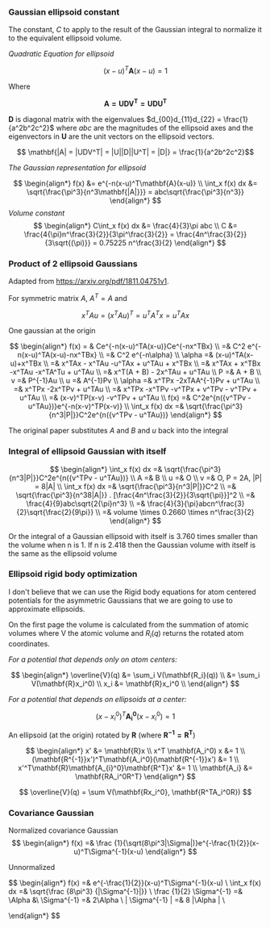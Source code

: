 
### Gaussian ellipsoid constant

The constant, $C$ to apply to the result of the Gaussian integral to normalize it to the 
equivalent ellipsoid volume.

*Quadratic Equation for ellipsoid*

$$ (x-u)^T\mathbf{A}(x-u)=1 $$

Where

$$ \mathbf{A = UDV^T = UDU^T }$$

$\mathbf{D}$ is diagonal matrix with the eigenvalues 
$d_{00}d_{11}d_{22} = \frac{1}{a^2b^2c^2}$ where $abc$ are the magnitudes 
of the ellipsoid axes and the eigenvectors in $\mathbf{U}$ are the unit vectors 
on the ellipsoid vectors.

$$ \mathbf{|A| = |UDV^T| = |U||D||U^T| = |D|} = \frac{1}{a^2b^2c^2}$$

*The Gaussian representation for ellipsoid*

$$
\begin{align*}
f(x) &= e^{-n(x-u)^T\mathbf{A}(x-u)} \\
\int_x f(x) dx &= \sqrt{\frac{\pi^3}{n^3\mathbf{|A|}}} = abc\sqrt{\frac{\pi^3}{n^3}} 
\end{align*}
$$
*Volume constant*
$$
\begin{align*}
C\int_x f(x) dx &= \frac{4}{3}\pi abc \\
C &= \frac{4{\pi}n^\frac{3}{2}}{3\pi^\frac{3}{2}} = \frac{4n^\frac{3}{2}}{3\sqrt{(\pi)}} = 0.75225 n^\frac{3}{2}
\end{align*}
$$

### Product of 2 ellipsoid Gaussians

Adapted from https://arxiv.org/pdf/1811.04751v1.  

For symmetric matrix $A$, $A^T = A$ and 

$$x^TAu = (x^TAu)^T = u^TA^Tx = u^TAx $$


One gaussian at the origin

$$
\begin{align*}
f(x) = & Ce^{-n(x-u)^TA(x-u)}Ce^{-nx^TBx} \\
=& C^2 e^{-n(x-u)^TA(x-u)-nx^TBx} \\ 
=& C^2 e^{-n\alpha} \\
\alpha =& (x-u)^TA(x-u)+x^TBx \\
=& x^TAx - x^TAu -u^TAx + u^TAu + x^TBx \\
=& x^TAx + x^TBx -x^TAu -x^TA^Tu + u^TAu \\
=& x^T(A + B) - 2x^TAu + u^TAu \\
P =& A + B \\
v =& P^{-1}Au \\
u =& A^{-1}Pv \\
\alpha =& x^TPx -2xTAA^{-1}Pv + u^TAu \\
=& x^TPx -2x^TPv + u^TAu \\
=& x^TPx -x^TPv -v^TPx + v^TPv - v^TPv + u^TAu \\
=& (x-v)^TP(x-v) -v^TPv + u^TAu \\
f(x) =& C^2e^{n({v^TPv - u^TAu})}e^{-n(x-v)^TP(x-v)} \\
\int_x f(x) dx =& \sqrt{\frac{\pi^3}{n^3|P|}}C^2e^{n({v^TPv - u^TAu})}
\end{align*}
$$

The original paper substitutes $A$ and $B$ and $u$ back into the integral

### Integral of ellipsoid Gaussian with itself

$$
\begin{align*}
\int_x f(x) dx =& \sqrt{\frac{\pi^3}{n^3|P|}}C^2e^{n({v^TPv - u^TAu})} \\
A =& B \\
u =& O \\
v =& O, P = 2A, |P| = 8|A| \\
\int_x f(x) dx =& \sqrt{\frac{\pi^3}{n^3|P|}}C^2 \\
=& \sqrt{\frac{\pi^3}{n^38|A|}} . [\frac{4n^\frac{3}{2}}{3\sqrt{\pi}}]^2 \\
=& \frac{4}{9}abc\sqrt{2{\pi}n^3} \\
=& \frac{4}{3}{\pi}abcn^\frac{3}{2}\sqrt{\frac{2}{9\pi}} \\
=& volume \times 0.2660 \times n^\frac{3}{2}
\end{align*}
$$
 
Or the integral of a Gaussian ellipsoid with itself is 3.760 times smaller than the volume when n is 1. 
If n is 2.418 then the Gaussian volume with itself is the same as the ellipsoid volume

### Ellipsoid rigid body optimization


I don't believe that we can use the Rigid body equations for atom centered potentials 
for the asymmetric Gaussians that we are going to use to approximate ellipsoids.

On the first page the volume is calculated from the summation of atomic volumes where 
V the atomic volume and 
$R_i(q)$ returns the rotated atom coordinates.

*For a potential that depends only on atom centers:*

$$ 
\begin{align*}
 \overline{V}(q) &= \sum_i V(\mathbf{R_i}(q))  \\
&= \sum_i V(\mathbf{R}x_i^0) \\
x_i &= \mathbf{R}x_i^0 \\
\end{align*}
$$

*For a potential that depends on ellipsoids at a center:*


$$ (x-x_{i}^0)^T\mathbf{A_i^0}(x-x_i^0)  = 1 $$

An ellipsoid (at the origin) rotated by $\mathbf{R}$ (where $\mathbf{R^{-1} = R^T}$)

$$ 
\begin{align*}
x' &= \mathbf{R}x \\
x^T \mathbf(A_i^0) x &= 1 \\
(\mathbf{R^{-1}}x')^T\mathbf{A_i^0}(\mathbf{R^{-1}}x')  &= 1 \\
x'^T\mathbf{R}\mathbf{A_{i}^0}\mathbf{R^T}x' &= 1 \\
\mathbf{A_i} &= \mathbf{RA_i^0R^T}
\end{align*}
$$

$$
 \overline{V}(q) =  \sum V(\mathbf{Rx_i^0}, \mathbf{R^TA_i^0R})
$$


### Covariance Gaussian

Normalized covariance Gaussian
$$
\begin{align*}
f(x) =& \frac {1}{\sqrt(8\pi^3|\Sigma|)}e^{-\frac{1}{2}}(x-u)^T\Sigma^{-1}(x-u)
\end{align*}
$$

Unnormalized

$$
\begin{align*}
f(x) =& e^{-\frac{1}{2}}(x-u)^T\Sigma^{-1}(x-u) \\
\int_x f(x) dx =& \sqrt{\frac {8\pi^3} {|\Sigma^{-1}|}} \\
\frac {1}{2} \Sigma^{-1} =& \Alpha &\\
\Sigma^{-1} =& 2\Alpha  \\
| \Sigma^{-1} | =& 8 |\Alpha | \\


\end{align*}
$$